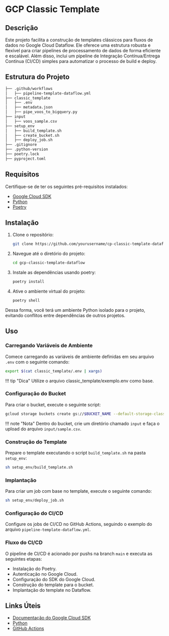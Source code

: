 # GCP Classic Template
## Descrição
Este projeto facilita a construção de templates clássicos para fluxos de dados no Google Cloud Dataflow. Ele oferece uma estrutura robusta e flexível para criar pipelines de processamento de dados de forma eficiente e escalável. Além disso, inclui um pipeline de Integração Contínua/Entrega Contínua (CI/CD) simples para automatizar o processo de build e deploy.

## Estrutura do Projeto

```bash
├── .github/workflows
│   ├── pipeline-template-dataflow.yml
├── classic_template
│   ├── .env
│   ├── metadata.json
│   ├── pipe_voos_to_bigquery.py
├── input
│   ├── voos_sample.csv
├── setup_env
│   ├── build_template.sh
│   ├── create_bucket.sh
│   ├── deploy_job.sh
├── .gitignore
├── .python-version
├── poetry.lock
├── pyproject.toml
```


## Requisitos

Certifique-se de ter os seguintes pré-requisitos instalados:

- [Google Cloud SDK](https://cloud.google.com/sdk)
- [Python](https://www.python.org/)
- [Poetry](https://python-poetry.org/)

## Instalação

1. Clone o repositório:
    ```bash
    git clone https://github.com/yourusername/cp-classic-template-dataflow.git
    ```

2. Navegue até o diretório do projeto:

    ```bash
    cd gcp-classic-template-dataflow
    ```

3. Instale as dependências usando poetry:
   
    ```bash
    poetry install
    ```
4. Ative o ambiente virtual do projeto:

    ```bash
    poetry shell
    ```

Dessa forma, você terá um ambiente Python isolado para o projeto, evitando conflitos entre dependências de outros projetos.

## Uso

### Carregando Variáveis de Ambiente
Comece carregando as variáveis de ambiente definidas em seu arquivo `.env` com o seguinte comando:
```bash
export $(cat classic_template/.env | xargs)
```

!!! tip "Dica"
    Utilize o arquivo classic_template/exemplo.env como base.

### Configuração do Bucket

Para criar o bucket, execute o seguinte script:
```bash title="create_bucket.sh"
gcloud storage buckets create gs://$BUCKET_NAME --default-storage-class STANDARD --location $REGION
```
!!! note "Nota"
    Dentro do bucket, crie um diretório chamado `input` e faça o upload do  arquivo `input/sample.csv`.

### Construção do Template
Prepare o template executando o script `build_template.sh` na pasta `setup_env`:
```bash title="build_template.sh"
sh setup_env/build_template.sh
```

### Implantação
Para criar um job com base no template, execute o seguinte comando:
```bash 
sh setup_env/deploy_job.sh
```

### Configuração do CI/CD
Configure os jobs de CI/CD no GitHub Actions, seguindo o exemplo do arquivo `pipeline-template-dataflow.yml`.

### Fluxo do CI/CD

O pipeline de CI/CD é acionado por pushs na branch `main` e executa as seguintes etapas:
- Instalação do Poetry.
- Autenticação no Google Cloud.
- Configuração do SDK do Google Cloud.
- Construção do template para o bucket.
- Implantação do template no Dataflow.

## Links Úteis

- [Documentação do Google Cloud SDK](https://cloud.google.com/sdk)
- [Python](https://www.python.org/)
- [GitHub Actions](https://docs.github.com/pt/actions)
